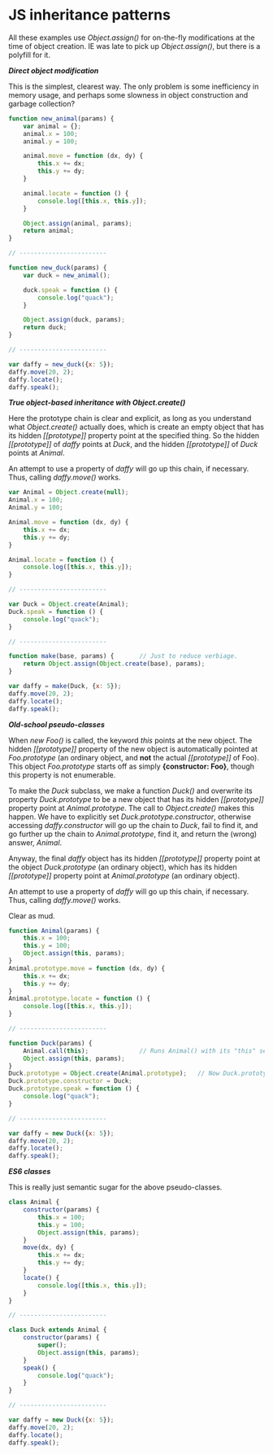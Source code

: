 # JS inheritance patterns

All these examples use *Object.assign()* for on-the-fly modifications at the time of object creation. IE was late to pick up *Object.assign()*, but there is a polyfill for it.

___Direct object modification___

This is the simplest, clearest way. The only problem is some inefficiency in memory usage, and perhaps some slowness in object construction and garbage collection?

```javascript
function new_animal(params) {
    var animal = {};
    animal.x = 100;
    animal.y = 100;

    animal.move = function (dx, dy) {
        this.x += dx;
        this.y += dy;
    }

    animal.locate = function () {
        console.log([this.x, this.y]);
    }

    Object.assign(animal, params);
    return animal;
}

// ------------------------

function new_duck(params) {
    var duck = new_animal();

    duck.speak = function () {
        console.log("quack");
    }

    Object.assign(duck, params);
    return duck;
}

// ------------------------

var daffy = new_duck({x: 5});
daffy.move(20, 2);
daffy.locate();
daffy.speak();
```

___True object-based inheritance with Object.create()___

Here the prototype chain is clear and explicit, as long as you understand what *Object.create()* actually does, which is create an empty object that has its hidden *[[prototype]]* property point at the specified thing. So the hidden *[[prototype]]* of *daffy* points at *Duck*, and the hidden *[[prototype]]* of *Duck* points at *Animal*.

An attempt to use a property of *daffy* will go up this chain, if necessary. Thus, calling *daffy.move()* works.

```javascript
var Animal = Object.create(null);
Animal.x = 100;
Animal.y = 100;

Animal.move = function (dx, dy) {
    this.x += dx;
    this.y += dy;
}

Animal.locate = function () {
    console.log([this.x, this.y]);
}

// ------------------------

var Duck = Object.create(Animal);
Duck.speak = function () {
    console.log("quack");
}

// ------------------------

function make(base, params) {       // Just to reduce verbiage.
    return Object.assign(Object.create(base), params);
}

var daffy = make(Duck, {x: 5});
daffy.move(20, 2);
daffy.locate();
daffy.speak();
```

___Old-school pseudo-classes___

When *new Foo()* is called, the keyword *this* points at the new object. The hidden *[[prototype]]* property of the new object is automatically pointed at *Foo.prototype* (an ordinary object, and **not** the actual *[[prototype]]* of Foo). This object *Foo.prototype* starts off as simply **{constructor: Foo}**, though this property is not enumerable.

To make the *Duck* subclass, we make a function *Duck()* and overwrite its property *Duck.prototype* to be a new object that has its hidden *[[prototype]]* property point at *Animal.prototype*. The call to *Object.create()* makes this happen. We have to explicitly set *Duck.prototype.constructor*, otherwise accessing *daffy.constructor* will go up the chain to *Duck*, fail to find it, and go further up the chain to *Animal.prototype*, find it, and return the (wrong) answer, *Animal*.

Anyway, the final *daffy* object has its hidden *[[prototype]]* property point at the object *Duck.prototype* (an ordinary object), which has its hidden *[[prototype]]* property point at *Animal.prototype* (an ordinary object).

An attempt to use a property of *daffy* will go up this chain, if necessary. Thus, calling *daffy.move()* works.

Clear as mud.

```javascript
function Animal(params) {
    this.x = 100;
    this.y = 100;
    Object.assign(this, params);
}
Animal.prototype.move = function (dx, dy) {
    this.x += dx;
    this.y += dy;
}
Animal.prototype.locate = function () {
    console.log([this.x, this.y]);
}

// ------------------------

function Duck(params) {
    Animal.call(this);              // Runs Animal() with its "this" set to our "this".
    Object.assign(this, params);
}
Duck.prototype = Object.create(Animal.prototype);   // Now Duck.prototype.[[prototype]] points at Animal.prototype
Duck.prototype.constructor = Duck;
Duck.prototype.speak = function () {
    console.log("quack");
}

// ------------------------

var daffy = new Duck({x: 5});
daffy.move(20, 2);
daffy.locate();
daffy.speak();
```

___ES6 classes___

This is really just semantic sugar for the above pseudo-classes.

```javascript
class Animal {
    constructor(params) {
        this.x = 100;
        this.y = 100;
        Object.assign(this, params);
    }
    move(dx, dy) {
        this.x += dx;
        this.y += dy;
    }
    locate() {
        console.log([this.x, this.y]);
    }
}

// ------------------------

class Duck extends Animal {
    constructor(params) {
        super();
        Object.assign(this, params);
    }
    speak() {
        console.log("quack");
    }
}

// ------------------------

var daffy = new Duck({x: 5});
daffy.move(20, 2);
daffy.locate();
daffy.speak();
```
